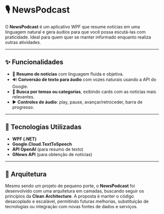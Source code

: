 # 🎙️ NewsPodcast

O **NewsPodcast** é um aplicativo WPF que resume notícias em uma linguagem natural e gera áudios para que você possa escutá-las com praticidade. Ideal para quem quer se manter informado enquanto realiza outras atividades.

---

## ✨ Funcionalidades

- 🧠 **Resumo de notícias** com linguagem fluida e objetiva.
- 🔊 **Conversão de texto para áudio** com vozes naturais usando a API do Google.
- 🔎 **Busca por temas ou categorias**, exibindo cards com as notícias mais relevantes.
- ▶️ **Controles de áudio**: play, pause, avançar/retroceder, barra de progresso.

---

## 🧱 Tecnologias Utilizadas

- **WPF (.NET)**
- **Google.Cloud.TextToSpeech**
- **API OpenAI** (para resumo de texto)
- **GNews API** (para obtenção de notícias)

---

## 🧭 Arquitetura

Mesmo sendo um projeto de pequeno porte, o **NewsPodcast** foi desenvolvido com uma arquitetura em camadas, buscando seguir os princípios da **Clean Architecture**. A proposta é manter o código desacoplado e escalável, permitindo futuras melhorias, substituição de tecnologias ou integração com novas fontes de dados e serviços.
